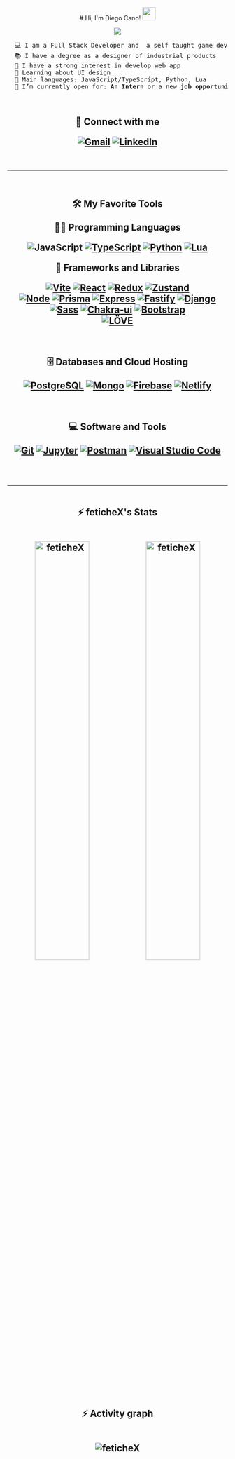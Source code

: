 <div align="center">
# Hi, I'm Diego Cano!
    <a href="https://github.com/feticheX" target="_self">
      <img src="https://media.giphy.com/media/hvRJCLFzcasrR4ia7z/giphy.gif" width="30">
    </a>

   <br/>

 <p align="center">
    <a href="https://github.com/fetichex">
      <img src="https://readme-typing-svg.herokuapp.com?lines=Full+Stack+Web+Developer;Industrial+Product+Designer;Always%20learning%20new%20things&center=true&width=380&height=45">
    </a>
  </p>
</div>

<pre>
  💻 I am a Full Stack Developer and  a self taught game developer
  📚 I have a degree as a designer of industrial products
  📝 I have a strong interest in develop web app
  🌱 Learning about UI design
  🌟 Main languages: JavaScript/TypeScript, Python, Lua
  🤔 I’m currently open for: <b>An Intern</b> or a new <b>job opportunity</b>, this is <a href="https://mega.nz/file/Kyo3hYaQ#5wZp9QLOSUQXfYW2QftU4yiXXFjyKlezG5pJqxHIj7k" target="_blank">MY RESUME.</a>
</pre>

<br/>

<h2 align="center">
🤝 Connect with me
  <p>
    <a href="mailto:diegocanomera.@gmail.com"><img img src="https://img.shields.io/badge/gmail-%23EA4335.svg?style=for-the-badge&logo=gmail&logoColor=white" alt="Gmail" target="_blank"></a>
    <a href="https://www.linkedin.com/in/diego-cano-mera/"><img src="https://img.shields.io/badge/linkedin-%230A66C2.svg?style=for-the-badge&logo=linkedin&logoColor=white" alt="LinkedIn" target="_blank"></a>
  </p>
</h2>

<br/>
<hr/>
<br/>
  
<h2 align="center">
🛠️ My Favorite Tools

<br/>

👨‍💻 Programming Languages

  <p>
<a><img alt="JavaScript" src="https://img.shields.io/badge/JavaScript%20-%23FFd60A.svg?style=for-the-badge&logo=javascript&logoColor=black"></a>
      <a href="https://www.typescriptlang.org"><img alt="TypeScript" src="https://img.shields.io/badge/TypeScript%20-%23327FC7.svg?style=for-the-badge&logo=typescript&logoColor=white" target="_blank"></a>
      <a href="https://www.python.org"><img alt="Python" src="https://img.shields.io/badge/Python%20-%2314354C.svg?style=for-the-badge&logo=python&logoColor=yellow" target="_blank"></a>
<a href="http://www.lua.org"><img alt="Lua" src="https://img.shields.io/badge/Lua%20-%2303045E.svg?style=for-the-badge&logo=lua&logoColor=white" target="_blank"></a>

  <br/>

🧰 Frameworks and Libraries

  <p>
      <a href="https://vitejs.dev"><img alt="Vite" src="https://img.shields.io/badge/Vite%20-%23000000.svg?style=for-the-badge&logo=vite&logoColor=yellow" target="_blank"></a>
      <a href="https://reactjs.org"><img alt="React" src="https://img.shields.io/badge/React%20-%23327FC7.svg?style=for-the-badge&logo=React&logoColor=white" target="_blank"></a>
      <a href="https://redux-toolkit.js.org"><img alt="Redux" src="https://img.shields.io/badge/Redux%20TK-%237209B7.svg?style=for-the-badge&logo=Redux&logoColor=white" target="_blank"></a>
      <a href="https://zustand-demo.pmnd.rs/"><img alt="Zustand" src="https://img.shields.io/badge/Zustand%20-%23FF6F00.svg?style=for-the-badge&logo=Zustand&logoColor=white" target="_blank"></a>
<br/>
      <a href="https://nodejs.org"><img alt="Node" src="https://img.shields.io/badge/Node.js%20-%2334A853.svg?style=for-the-badge&logo=nodedotjs&logoColor=white" target="_blank"></a>
      <a href="https://www.prisma.io"><img alt="Prisma" src ="https://img.shields.io/badge/Prisma-%23000000.svg?style=for-the-badge&logo=prisma&logoColor=white" target="_blank"></a>
      <a href="http://expressjs.com"><img alt="Express" src="https://img.shields.io/badge/Express%20-%23000000.svg?style=for-the-badge&logo=express&logoColor=white" target="_blank"></a>
      <a href="https://www.fastify.io"><img alt="Fastify" src="https://img.shields.io/badge/Fastify%20-%23000000.svg?style=for-the-badge&logo=Fastify&logoColor=white" target="_blank"></a>
      <a href="www.djangoproject.com"><img alt="Django" src="https://img.shields.io/badge/django%20-%2334A853.svg?style=for-the-badge&logo=django&logoColor=white" target="_blank"></a>
<br/>
      <a href="https://sass-lang.com"><img alt="Sass" src="https://img.shields.io/badge/Sass%20-%23FF006E.svg?style=for-the-badge&logo=Sass&logoColor=white" target="_blank"></a>
      <a href="https://chakra-ui.com"><img alt="Chakra-ui" src="https://img.shields.io/badge/Chakra%20ui-%2306d6a0.svg?style=for-the-badge&logo=chakraui&logoColor=white&" target="_blank"></a>
      <a href="https://getbootstrap.com"><img alt="Bootstrap" src="https://img.shields.io/badge/Bootstrap%20-%23150458.svg?style=for-the-badge&logo=Bootstrap&logoColor=white" target="_blank"></a>
<br/>
      <a href="https://love2d.org"><img alt="LÖVE" src="https://img.shields.io/badge/LÖVE%20-%23FF006E.svg?style=for-the-badge&logo=&logoColor=white" target="_blank"></a>
  </p>

  <br/>

🗄️ Databases and Cloud Hosting

  <p>
      <a href="https://www.postgresql.org/"><img alt="PostgreSQL" src ="https://img.shields.io/badge/PostgreSQL-%23003566.svg?style=for-the-badge&logo=postgresql&logoColor=white" target="_blank"></a>
      <a href="https://www.mongodb.com"><img alt="Mongo" src ="https://img.shields.io/badge/MongoDB-%2334A853.svg?style=for-the-badge&logo=mongodb&logoColor=white" target="_blank"></a>
      <a href="https://firebase.google.com"><img alt="Firebase" src ="https://img.shields.io/badge/Firebase-%23FF6F00.svg?style=for-the-badge&logo=firebase&logoColor=white" target="_blank"></a>
      <a href="https://www.netlify.com"><img alt="Netlify" src="https://img.shields.io/badge/Netlify-%23327FC7.svg?style=for-the-badge&logo=netlify&logoColor=white" target="_blank"></a>
  </p>

  <br/>

💻 Software and Tools

  <p>
      <a href="https://git-scm.com"><img alt="Git" src="https://img.shields.io/badge/Git%20-%23F05033.svg?style=for-the-badge&logo=git&logoColor=white" target="_blank"></a>
      <a href="https://jupyter.org"><img alt="Jupyter" src="https://img.shields.io/badge/Jupyter%20-%23F37626.svg?style=for-the-badge&logo=Jupyter&logoColor=white" target="_blank"></a>
      <a href="https://www.postman.com"><img alt="Postman" src="https://img.shields.io/badge/Postman-FF6C37?style=for-the-badge&logo=postman&logoColor=white" target="_blank"></a>
      <a href="https://code.visualstudio.com"><img alt="Visual Studio Code" src="https://img.shields.io/badge/Visual%20Studio%20Code-0078d7.svg?style=for-the-badge&logo=visual-studio-code&logoColor=white" target="_blank"></a>
  </p>

<br/>
<hr/>
<br/>
  
  <summary><b>⚡ feticheX's Stats</b></summary>

<br/>

  <p align="center">
    <img width="49.5%" src="https://github-readme-stats.vercel.app/api?username=feticheX&show_icons=true" alt="feticheX">
    <img width="49.5%" src="https://github-readme-streak-stats.herokuapp.com/?user=feticheX" alt="feticheX">
  </p>

<br/>

  <summary><b>⚡ Activity graph</b></summary>

<br/>

  <p align="center">
      <img src="https://activity-graph.herokuapp.com/graph?username=feticheX&bg_color=ffffff&color=000000&line=000000&point=000000&area=true&hide_border=true" alt="feticheX">
  </p>
</h2>
